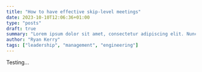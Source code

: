 ```yaml
---
title: "How to have effective skip-level meetings"
date: 2023-10-10T12:06:36+01:00
type: "posts"
draft: true
summary: "Lorem ipsum dolor sit amet, consectetur adipiscing elit. Nunc a leo felis. Maecenas ut felis at felis mattis varius. Duis scelerisque placerat lorem at egestas. Morbi finibus nulla non commodo tempus."
author: "Ryan Kerry"
tags: ["leadership", "management", "engineering"]
---
```


Testing...
